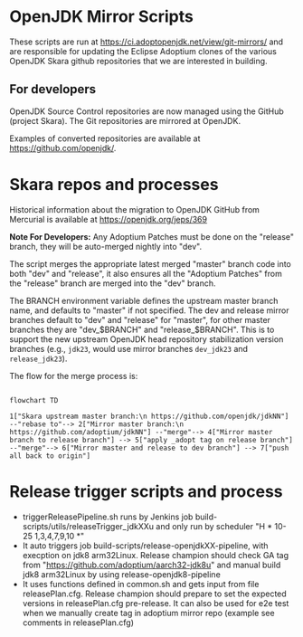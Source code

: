 # OpenJDK Mirror Scripts

These scripts are run at https://ci.adoptopenjdk.net/view/git-mirrors/ and are responsible for updating the Eclipse Adoptium clones of the various OpenJDK Skara github repositories that we are interested in building.

## For developers

OpenJDK Source Control repositories are now managed using the GitHub (project Skara). The Git repositories are mirrored at OpenJDK.

Examples of converted repositories are available at https://github.com/openjdk/.

# Skara repos and processes

Historical information about the migration to OpenJDK GitHub from Mercurial is available at https://openjdk.org/jeps/369


**Note For Developers:** Any Adoptium Patches must be done on the "release" branch, they will be auto-merged nightly into "dev".

The script merges the appropriate latest merged "master" branch code into both "dev" and "release", it also ensures all the
"Adoptium Patches" from the "release" branch are merged into the "dev" branch.

The BRANCH environment variable defines the upstream master branch name, and defaults to "master" if not specified. The dev and release
mirror branches default to "dev" and "release" for "master", for other master branches they are "dev_$BRANCH" and "release_$BRANCH". This is to support
the new upstream OpenJDK head repository stabilization version branches (e.g., `jdk23`, would use mirror branches `dev_jdk23` and `release_jdk23`).

The flow for the merge process is:
```mermaid

flowchart TD

1["Skara upstream master branch:\n https://github.com/openjdk/jdkNN"] --"rebase to"--> 2["Mirror master branch:\n https://github.com/adoptium/jdkNN"] --"merge"--> 4["Mirror master branch to release branch"] --> 5["apply _adopt tag on release branch"] --"merge"--> 6["Mirror master and release to dev branch"] --> 7["push all back to origin"]

```

# Release trigger scripts and process

- triggerReleasePipeline.sh runs by Jenkins job build-scripts/utils/releaseTrigger_jdkXXu and only run by scheduler "H * 10-25 1,3,4,7,9,10 *"
- It auto triggers job build-scripts/release-openjdkXX-pipeline, with execption on jdk8 arm32Linux. Release champion should check GA tag from "https://github.com/adoptium/aarch32-jdk8u" and manual build jdk8 arm32Linux by using release-openjdk8-pipeline
- It uses functions defined in common.sh and gets input from file releasePlan.cfg. Release champion should prepare to set the expected versions in releasePlan.cfg pre-release. It can also be used for e2e test when we manually create tag in adoptium mirror repo (example see comments in releasePlan.cfg)
